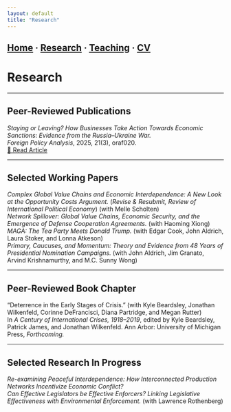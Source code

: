 ```yaml
---
layout: default
title: "Research"
---
```


[Home](./) · [Research](research.md) · [Teaching](teaching.md) · [CV](Pham_CV.pdf)
---

# Research

---

## Peer-Reviewed Publications
*Staying or Leaving? How Businesses Take Action Towards Economic Sanctions: Evidence from the Russia–Ukraine War.*  
*Foreign Policy Analysis*, 2025, 21(3), oraf020.  
[🔗 Read Article](https://academic.oup.com/fpa/article-abstract/21/3/oraf020/8136454?redirectedFrom=fulltext)

---

## Selected Working Papers
 *Complex Global Value Chains and Economic Interdependence: A New Look at the Opportunity Costs Argument.* (*Revise & Resubmit, Review of International Political Economy*) (with Melle Scholten)  
 *Network Spillover: Global Value Chains, Economic Security, and the Emergence of Defense Cooperation Agreements.* (with Haoming Xiong)  
 *MAGA: The Tea Party Meets Donald Trump.* (with Edgar Cook, John Aldrich, Laura Stoker, and Lonna Atkeson)  
 *Primary, Caucuses, and Momentum: Theory and Evidence from 48 Years of Presidential Nomination Campaigns.* (with John Aldrich, Jim Granato, Arvind Krishnamurthy, and M.C. Sunny Wong)

---

## Peer-Reviewed Book Chapter
“Deterrence in the Early Stages of Crisis.” (with Kyle Beardsley, Jonathan Wilkenfeld, Corinne DeFrancisci, Diana Partridge, and Megan Rutter)  
In *A Century of International Crises, 1918–2019*, edited by Kyle Beardsley, Patrick James, and Jonathan Wilkenfeld. Ann Arbor: University of Michigan Press, *Forthcoming.*

---

## Selected Research In Progress
 *Re-examining Peaceful Interdependence: How Interconnected Production Networks Incentivize Economic Conflict?*  
 *Can Effective Legislators be Effective Enforcers? Linking Legislative Effectiveness with Environmental Enforcement.* (with Lawrence Rothenberg)
